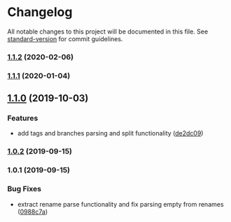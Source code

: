 # Changelog

All notable changes to this project will be documented in this file. See [standard-version](https://github.com/conventional-changelog/standard-version) for commit guidelines.

### [1.1.2](https://github.com/codevey/parse-git-numstat/compare/v1.1.1...v1.1.2) (2020-02-06)

### [1.1.1](https://github.com/codevey/parse-git-numstat/compare/v1.1.0...v1.1.1) (2020-01-04)

## [1.1.0](https://github.com/codevey/parse-git-numstat/compare/v1.0.2...v1.1.0) (2019-10-03)


### Features

* add tags and branches parsing and split functionality ([de2dc09](https://github.com/codevey/parse-git-numstat/commit/de2dc09))

### [1.0.2](https://github.com/codevey/parse-git-numstat/compare/v1.0.1...v1.0.2) (2019-09-15)

### 1.0.1 (2019-09-15)


### Bug Fixes

* extract rename parse functionality and fix parsing empty from renames ([0988c7a](https://github.com/codevey/parse-git-numstat/commit/0988c7a))

